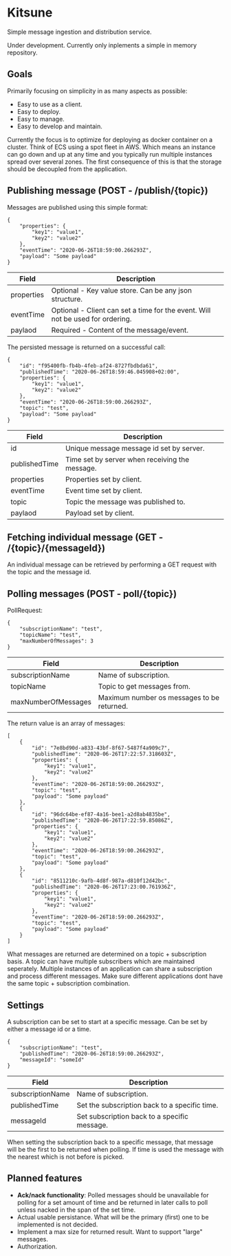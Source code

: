 # Kitsune
Simple message ingestion and distribution service.

Under development. Currently only inplements a simple in memory repository.

## Goals
Primarily focusing on simplicity in as many aspects as possible:
- Easy to use as a client.
- Easy to deploy.
- Easy to manage.
- Easy to develop and maintain.

Currently the focus is to optimize for deploying as docker container on a cluster. Think of ECS using a spot fleet in AWS. Which
means an instance can go down and up at any time and you typically run multiple instances spread over several zones. The first
consequence of this is that the storage should be decoupled from the application.  

## Publishing message (POST - /publish/{topic})
Messages are published using this simple format:
```
{
    "properties": {
        "key1": "value1",
        "key2": "value2"
    },
    "eventTime": "2020-06-26T18:59:00.266293Z",
    "payload": "Some payload"
}
```
| Field         | Description                                                                       |
| ------------- | --------------------------------------------------------------------------------- |
| properties    | Optional - Key value store. Can be any json structure.                            |
| eventTime     | Optional - Client can set a time for the event. Will not be used for ordering.    |
| paylaod       | Required - Content of the message/event.                                          |

The persisted message is returned on a successful call:
```
{
    "id": "f95400fb-fb4b-4feb-af24-8727fbdbda61",
    "publishedTime": "2020-06-26T18:59:46.045908+02:00",
    "properties": {
        "key1": "value1",
        "key2": "value2"
    },
    "eventTime": "2020-06-26T18:59:00.266293Z",
    "topic": "test",
    "payload": "Some payload"
}
```

| Field         | Description                                   |
| ------------- | ----------------------------------------------|
| id            | Unique message message id set by server.      |
| publishedTime | Time set by server when receiving the message.|
| properties    | Properties set by client.                     |
| eventTime     | Event time set by client.                     |
| topic         | Topic the message was published to.           |
| paylaod       | Payload set by client.                        |

## Fetching individual message (GET - /{topic}/{messageId})
An individual message can be retrieved by performing a GET request with the topic and the message id.

## Polling messages (POST - poll/{topic})
PollRequest:
```
{
	"subscriptionName": "test",
	"topicName": "test",
	"maxNumberOfMessages": 3
}
```
| Field                 | Description                                   |
| --------------------- | ----------------------------------------------|
| subscriptionName      | Name of subscription.                         |
| topicName             | Topic to get messages from.                   |
| maxNumberOfMessages   | Maximum number os messages to be returned.    |

The return value is an array of messages:
```
[
    {
        "id": "7e8bd90d-a833-43bf-8f67-5487f4a909c7",
        "publishedTime": "2020-06-26T17:22:57.318603Z",
        "properties": {
            "key1": "value1",
            "key2": "value2"
        },
        "eventTime": "2020-06-26T18:59:00.266293Z",
        "topic": "test",
        "payload": "Some payload"
    },
    {
        "id": "96dc64be-ef87-4a16-bee1-a2d8ab4835be",
        "publishedTime": "2020-06-26T17:22:59.85086Z",
        "properties": {
            "key1": "value1",
            "key2": "value2"
        },
        "eventTime": "2020-06-26T18:59:00.266293Z",
        "topic": "test",
        "payload": "Some payload"
    },
    {
        "id": "8511210c-9afb-4d8f-987a-d810f12d42bc",
        "publishedTime": "2020-06-26T17:23:00.761936Z",
        "properties": {
            "key1": "value1",
            "key2": "value2"
        },
        "eventTime": "2020-06-26T18:59:00.266293Z",
        "topic": "test",
        "payload": "Some payload"
    }
]
```
What messages are returned are determined on a topic + subscription basis. A topic can have multiple subscribers which are
maintained seperately. Multiple instances of an application can share a subscription and process different messages. Make sure
different applications dont have the same topic + subscription combination.

## Settings
A subscription can be set to start at a specific message. Can be set by either a message id or a time. 
```
{
	"subscriptionName": "test",
	"publishedTime": "2020-06-26T18:59:00.266293Z",
	"messageId": "someId"
}
```
| Field                 | Description                                   |
| --------------------- | ----------------------------------------------|
| subscriptionName      | Name of subscription.                         |
| publishedTime         | Set the subscription back to a specific time. |
| messageId             | Set subscription back to a specific message.  |

When setting the subscription back to a specific message, that message will be the first to be returned when polling. If time is
used the message with the nearest which is not before is picked.

## Planned features
- **Ack/nack functionality**: Polled messages should be unavailable for polling for a set amount of time and be returned in later
calls to poll unless nacked in the span of the set time.
- Actual usable persistance. What will be the primary (first) one to be implemented is not decided.
- Implement a max size for returned result. Want to support "large" messages.
- Authorization.
